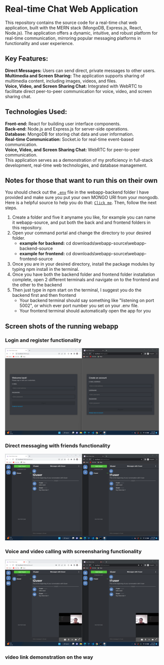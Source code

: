 # Real-time Chat Web Application
This repository contains the source code for a real-time chat web application, built with the MERN stack (MongoDB, Express.js, React, Node.js). The application offers a dynamic, intuitive, and robust platform for real-time communication, mirroring popular messaging platforms in functionality and user experience.

## Key Features: 
**Direct Messages:** Users can send direct, private messages to other users.  
**Multimedia and Screen Sharing:** The application supports sharing of multimedia content, including images, videos, and files.  
**Voice, Video, and Screen Sharing Chat:** Integrated with WebRTC to facilitate direct peer-to-peer communication for voice, video, and screen sharing chat.  
## Technologies Used:
**Front-end:** React for building user interface components.  
**Back-end:** Node.js and Express.js for server-side operations.  
**Database:** MongoDB for storing chat data and user information.  
**Real-time Communication:** Socket.io for real-time event-based communication.  
**Voice, Video, and Screen Sharing Chat:** WebRTC for peer-to-peer communication.  
This application serves as a demonstration of my proficiency in full-stack development, real-time web technologies, and database management.  

## Notes for those that want to run this on their own
You should check out the [`.env`](webapp-source-backend/.env) file in the webapp-backend folder I have provided and make sure you put your own MONGO URI from your mongodb. Here is a helpful source to help you do that: [`Click me`](https://www.youtube.com/watch?v=aygw0wjW5bA). Then, follow the next steps. 
1. Create a folder and five it anyname you like, for example you can name it webapp-source, and put both the back and and frontend folders in this repository.
2. Open your command portal and change the directory to your desired folder.
   * **example for backend:** cd downloads\webapp-source\webapp-backend-source
   * **example for frontend:** cd downloads\webapp-source\webapp-frontend-source
3. Once you are in your desired directory, install the package modules by typing npm install in the terminal.
4. Once you have both the backend folder and frontend folder installation complete, open 2 different terminals and navigate on to the frontend and the other to the backend
5. Then just type in npm start on the terminal, I suggest you do the backend first and then frontend
   * Your backend terminal should say something like "listening on port 5002", or which ever port number you set on your .env file.
   * Your frontend terminal should automatically open the app for you

## Screen shots of the running webapp  
### Login and register functionality
![Login and register functionality](Web-SS1.png)
### Direct messaging with friends functionality
![Direct messaging with friends functionality](Web-SS2.png)  
### Voice and video calling with screensharing functionality
![Voice, video and screensharing functionality](Web-SS3.png)

### video link demonstration on the way
